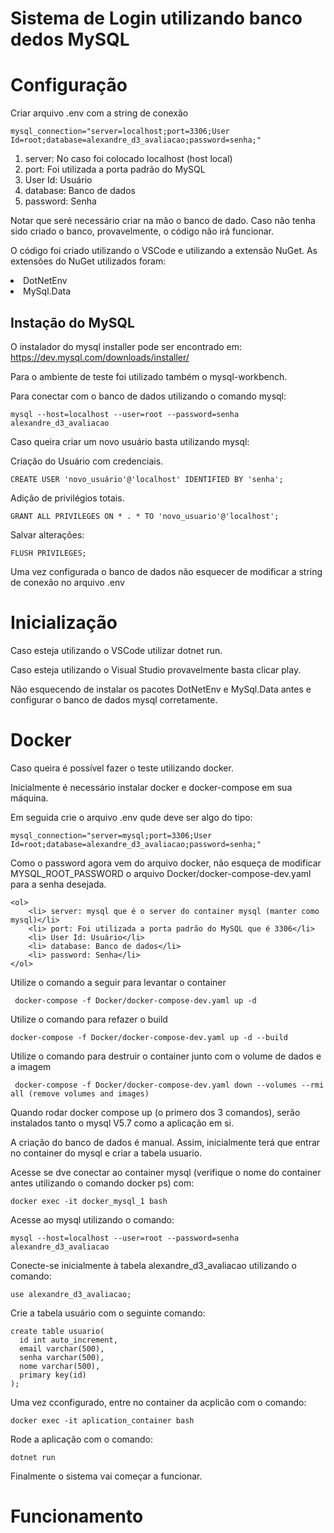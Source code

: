 # Sistema de Login utilizando banco dedos MySQL

# Configuração
Criar arquivo .env com a string de conexão
```
mysql_connection="server=localhost;port=3306;User Id=root;database=alexandre_d3_avaliacao;password=senha;"
```
<ol>
    <li> server: No caso foi colocado localhost (host local)</li>
    <li> port: Foi utilizada a porta padrão do MySQL</li>
    <li> User Id: Usuário</li>
    <li> database: Banco de dados</li>
    <li> password: Senha</li>
</ol>
Notar que seré necessário criar na mão o banco de dado. Caso não tenha sido criado o banco, provavelmente, o código não irá funcionar.

O código foi criado utilizando o VSCode e utilizando a extensão NuGet.
As extensões do NuGet utilizados foram:
<div>
    <li> DotNetEnv</li>
    <li> MySql.Data</li>
</div>

## Instação do MySQL
O instalador do mysql installer pode ser encontrado em:
https://dev.mysql.com/downloads/installer/

Para o ambiente de teste foi utilizado também o mysql-workbench.

Para conectar com o banco de dados utilizando o comando mysql:
```
mysql --host=localhost --user=root --password=senha alexandre_d3_avaliacao
```

Caso queira criar um novo usuário basta utilizando mysql:

Criação do Usuário com credenciais.

```
CREATE USER 'novo_usuário'@'localhost' IDENTIFIED BY 'senha';
```

Adição de privilégios totais.

```
GRANT ALL PRIVILEGES ON * . * TO 'novo_usuario'@'localhost';
```

Salvar alterações:
```
FLUSH PRIVILEGES;
```

Uma vez configurada o banco de dados não esquecer de modificar a string de conexão no arquivo .env



# Inicialização
Caso esteja utilizando o VSCode utilizar dotnet run.

Caso esteja utilizando o Visual Studio provavelmente basta clicar play.

Não esquecendo de instalar os pacotes DotNetEnv e MySql.Data antes e configurar o banco de dados mysql corretamente.

# Docker

Caso queira é possível fazer o teste utilizando docker.

Inicialmente é necessário instalar docker e docker-compose em sua máquina.

Em seguida crie o arquivo .env qude deve ser algo do tipo:
```
mysql_connection="server=mysql;port=3306;User Id=root;database=alexandre_d3_avaliacao;password=senha;"
```
Como o password agora vem do arquivo docker, não esqueça de modificar MYSQL_ROOT_PASSWORD o arquivo Docker/docker-compose-dev.yaml para a senha desejada.

```
<ol>
    <li> server: mysql que é o server do container mysql (manter como mysql)</li>
    <li> port: Foi utilizada a porta padrão do MySQL que é 3306</li>
    <li> User Id: Usuário</li>
    <li> database: Banco de dados</li>
    <li> password: Senha</li>
</ol>
```

Utilize o comando a seguir para levantar o container
```
 docker-compose -f Docker/docker-compose-dev.yaml up -d 
```

Utilize o comando para refazer o build
```
docker-compose -f Docker/docker-compose-dev.yaml up -d --build
```

Utilize o comando para destruir o container junto com o volume de dados e a imagem
```
 docker-compose -f Docker/docker-compose-dev.yaml down --volumes --rmi all (remove volumes and images)
```

Quando rodar docker compose up (o primero dos 3 comandos), serão instalados tanto o mysql V5.7 como a aplicação em si.

A criação do banco de dados é manual. Assim, inicialmente terá que entrar no container do mysql e criar a tabela usuario.

Acesse se dve conectar ao container mysql (verifique o nome do container antes utilizando o comando docker ps) com:
```
docker exec -it docker_mysql_1 bash
```

Acesse ao mysql utilizando o comando:
```
mysql --host=localhost --user=root --password=senha alexandre_d3_avaliacao
```

Conecte-se inicialmente à tabela alexandre_d3_avaliacao utilizando o comando:
```
use alexandre_d3_avaliacao;
```

Crie a tabela usuário com o seguinte comando:
```
create table usuario(
  id int auto_increment,
  email varchar(500),
  senha varchar(500),
  nome varchar(500),
  primary key(id)
);
```

Uma vez cconfigurado, entre no container da acplicão com o comando: 
```
docker exec -it aplication_container bash
```
Rode a aplicação com o comando:
```
dotnet run
```

Finalmente o sistema vai começar a funcionar.

# Funcionamento


